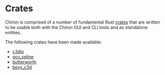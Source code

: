 # Crates

Chiron is comprised of a number of fundamental Rust [crates](https://doc.rust-lang.org/book/ch07-01-packages-and-crates.html) that are written to be usable both with the Chiron GUI and CLI tools and as standalone entities.

The following crates have been made available:

- [c3dio](/c3dio)
- [gcv_spline](/gcv_spline)
- [butterworth](/butterworth)
- [bevy_c3d](/bevy_c3d)
